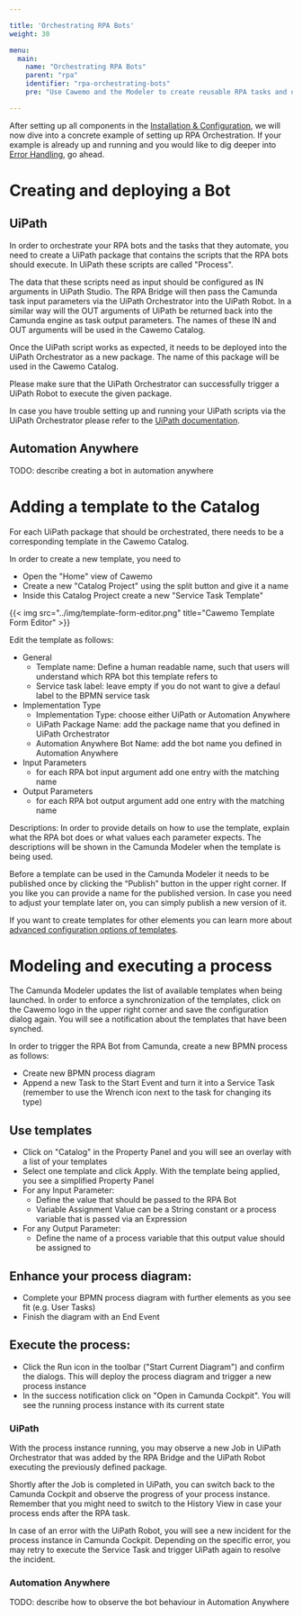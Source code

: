 ```yaml
---

title: 'Orchestrating RPA Bots'
weight: 30

menu:
  main:
    name: "Orchestrating RPA Bots"
    parent: "rpa"
    identifier: "rpa-orchestrating-bots"
    pre: "Use Cawemo and the Modeler to create reusable RPA tasks and orchestrate them with the RPA Bridge."

---
```


After setting up all components in the [Installation & Configuration](../installation), we will now dive into a concrete example of setting up RPA Orchestration. If your example is already up and running and you would like to dig deeper into [Error Handling](../error-handling), go ahead.

# Creating and deploying a Bot

## UiPath

In order to orchestrate your RPA bots and the tasks that they automate, you need to create a UiPath package that contains the scripts that the RPA bots should execute. In UiPath these scripts are called "Process".

The data that these scripts need as input should be configured as IN arguments in UiPath Studio. The RPA Bridge will then pass the Camunda task input parameters via the UiPath Orchestrator into the UiPath Robot. In a similar way will the OUT arguments of UiPath be returned back into the Camunda engine as task output parameters. The names of these IN and OUT arguments will be used in the Cawemo Catalog.

Once the UiPath script works as expected, it needs to be deployed into the UiPath Orchestrator as a new package. The name of this package will be used in the Cawemo Catalog.

Please make sure that the UiPath Orchestrator can successfully trigger a UiPath Robot to execute the given package.

In case you have trouble setting up and running your UiPath scripts via the UiPath Orchestrator please refer to the [UiPath documentation](https://docs.uipath.com/).

## Automation Anywhere

TODO: describe creating a bot in automation anywhere

# Adding a template to the Catalog

For each UiPath package that should be orchestrated, there needs to be a corresponding template in the Cawemo Catalog.

In order to create a new template, you need to

* Open the "Home" view of Cawemo
* Create a new "Catalog Project" using the split button and give it a name
* Inside this Catalog Project create a new "Service Task Template"

{{< img src="../img/template-form-editor.png" title="Cawemo Template Form Editor" >}}

Edit the template as follows:

* General
  * Template name: Define a human readable name, such that users will understand which RPA bot this template refers to
  * Service task label: leave empty if you do not want to give a defaul label to the BPMN service task
* Implementation Type
  * Implementation Type: choose either UiPath or Automation Anywhere
  * UiPath Package Name: add the package name that you defined in UiPath Orchestrator
  * Automation Anywhere Bot Name: add the bot name you defined in Automation Anywhere
* Input Parameters
  * for each RPA bot input argument add one entry with the matching name
* Output Parameters
  * for each RPA bot output argument add one entry with the matching name

Descriptions: In order to provide details on how to use the template, explain what the RPA bot does or what values each parameter expects. The descriptions will be shown in the Camunda Modeler when the template is being used.

Before a template can be used in the Camunda Modeler it needs to be published once by clicking the “Publish” button in the upper right corner. If you like you can provide a name for the published version. In case you need to adjust your template later on, you can simply publish a new version of it.

If you want to create templates for other elements you can learn more about [advanced configuration options of templates](https://docs.camunda.org/manual/latest/modeler/element-templates/).

# Modeling and executing a process

The Camunda Modeler updates the list of available templates when being launched. In order to enforce a synchronization of the templates, click on the Cawemo logo in the upper right corner and save the configuration dialog again. You will see a notification about the templates that have been synched.

In order to trigger the RPA Bot from Camunda, create a new BPMN process as follows:

* Create new BPMN process diagram
* Append a new Task to the Start Event and turn it into a Service Task (remember to use the Wrench icon next to the task for changing its type)

## Use templates

* Click on "Catalog" in the Property Panel and you will see an overlay with a list of your templates
* Select one template and click Apply. With the template being applied, you see a simplified Property Panel
* For any Input Parameter:
  * Define the value that should be passed to the RPA Bot
  * Variable Assignment Value can be a String constant or a process variable that is passed via an Expression
* For any Output Parameter:
  * Define the name of a process variable that this output value should be assigned to

## Enhance your process diagram:

* Complete your BPMN process diagram with further elements as you see fit (e.g. User Tasks)
* Finish the diagram with an End Event

## Execute the process:

* Click the Run icon in the toolbar ("Start Current Diagram") and confirm the dialogs. This will deploy the process diagram and trigger a new process instance
* In the success notification click on "Open in Camunda Cockpit". You will see the running process instance with its current state

### UiPath

With the process instance running, you may observe a new Job in UiPath Orchestrator that was added by the RPA Bridge and the UiPath Robot executing the previously defined package.

Shortly after the Job is completed in UiPath, you can switch back to the Camunda Cockpit and observe the progress of your process instance. Remember that you might need to switch to the History View in case your process ends after the RPA task.

In case of an error with the UiPath Robot, you will see a new incident for the process instance in Camunda Cockpit. Depending on the specific error, you may retry to execute the Service Task and trigger UiPath again to resolve the incident.

### Automation Anywhere

TODO: describe how to observe the bot behaviour in Automation Anywhere
